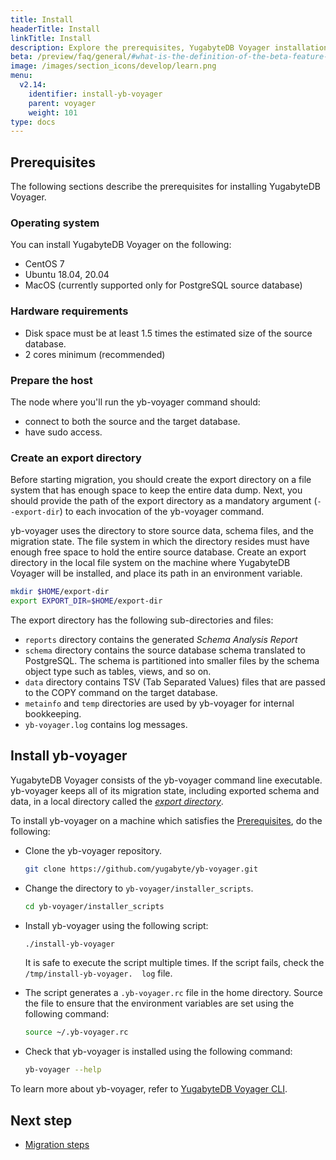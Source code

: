 ```yaml
---
title: Install
headerTitle: Install
linkTitle: Install
description: Explore the prerequisites, YugabyteDB Voyager installation, and so on.
beta: /preview/faq/general/#what-is-the-definition-of-the-beta-feature-tag
image: /images/section_icons/develop/learn.png
menu:
  v2.14:
    identifier: install-yb-voyager
    parent: voyager
    weight: 101
type: docs
---
```


## Prerequisites

The following sections describe the prerequisites for installing YugabyteDB Voyager.

### Operating system

You can install YugabyteDB Voyager on the following:

- CentOS 7
- Ubuntu 18.04, 20.04
- MacOS (currently supported only for PostgreSQL source database)

### Hardware requirements

- Disk space must be at least 1.5 times the estimated size of the source database.
- 2 cores minimum (recommended)

### Prepare the host

The node where you'll run the yb-voyager command should:

- connect to both the source and the target database.
- have sudo access.

### Create an export directory

Before starting migration, you should create the export directory on a file system that has enough space to keep the entire data dump. Next, you should provide the path of the export directory as a mandatory argument (`--export-dir`) to each invocation of the yb-voyager command.

yb-voyager uses the directory to store source data, schema files, and the migration state. The file system in which the directory resides must have enough free space to hold the entire source database. Create an export directory in the local file system on the machine where YugabyteDB Voyager will be installed, and place its path in an environment variable.

```sh
mkdir $HOME/export-dir
export EXPORT_DIR=$HOME/export-dir
```

The export directory has the following sub-directories and files:

- `reports` directory contains the generated *Schema Analysis Report*
- `schema` directory contains the source database schema translated to PostgreSQL. The schema is partitioned into smaller files by the schema object type such as tables, views, and so on.
- `data` directory contains TSV (Tab Separated Values) files that are passed to the COPY command on the target database.
- `metainfo` and `temp` directories are used by yb-voyager for internal bookkeeping.
- `yb-voyager.log` contains log messages.

<!-- For more information, refer to [Export directory](../../yb-voyager/reference/#export-directory). -->

## Install yb-voyager

YugabyteDB Voyager consists of the yb-voyager command line executable. yb-voyager keeps all of its migration state, including exported schema and data, in a local directory called the [*export directory*](#create-an-export-directory).
<!-- For more information, refer to [Export directory](../../yb-voyager/reference/#export-directory). -->

To install yb-voyager on a machine which satisfies the [Prerequisites](#prerequisites), do the following:

- Clone the yb-voyager repository.

  ```sh
  git clone https://github.com/yugabyte/yb-voyager.git
  ```

- Change the directory to `yb-voyager/installer_scripts`.

  ```sh
  cd yb-voyager/installer_scripts
  ```

- Install yb-voyager using the following script:

  ```sh
  ./install-yb-voyager
  ```

  It is safe to execute the script multiple times. If the script fails, check the `/tmp/install-yb-voyager.  log` file.

- The script generates a `.yb-voyager.rc` file in the home directory. Source the file to ensure that the environment variables are set using the following command:

  ```sh
  source ~/.yb-voyager.rc
  ```

- Check that yb-voyager is installed using the following command:

  ```sh
  yb-voyager --help
  ```

To learn more about yb-voyager, refer to [YugabyteDB Voyager CLI](../yb-voyager-cli/).

## Next step

- [Migration steps](../migrate-steps/)
